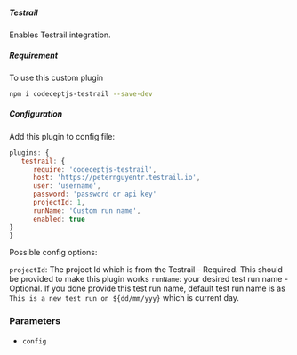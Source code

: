 ##### Testrail
 
  Enables Testrail integration.

##### Requirement

  To use this custom plugin
  ```sh
  npm i codeceptjs-testrail --save-dev
  ```
 
##### Configuration
 
  Add this plugin to config file:
 
  ```js
 plugins: {
     testrail: {
        require: 'codeceptjs-testrail',
        host: 'https://peternguyentr.testrail.io',
        user: 'username',
        password: 'password or api key'
        projectId: 1,
        runName: 'Custom run name',
        enabled: true
  }
 }
 ```
 
  Possible config options:
 
 `projectId`: The project Id which is from the Testrail - Required. This should be provided to make this plugin works
 `runName`: your desired test run name - Optional. If you done provide this test run name, default test run name is as `This is a new test run on ${dd/mm/yyy}` which is current day.
 
  ### Parameters
 
  -   `config`